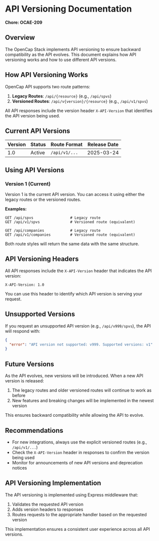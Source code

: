 # API Versioning Documentation
**Chore: OCAE-209**

## Overview

The OpenCap Stack implements API versioning to ensure backward compatibility as the API evolves. This document explains how API versioning works and how to use different API versions.

## How API Versioning Works

OpenCap API supports two route patterns:

1. **Legacy Routes**: `/api/{resource}` (e.g., `/api/spvs`)
2. **Versioned Routes**: `/api/v{version}/{resource}` (e.g., `/api/v1/spvs`)

All API responses include the version header `X-API-Version` that identifies the API version being used.

## Current API Versions

| Version | Status | Route Format | Release Date |
|---------|--------|--------------|--------------|
| 1.0     | Active | `/api/v1/...` | 2025-03-24   |

## Using API Versions

### Version 1 (Current)

Version 1 is the current API version. You can access it using either the legacy routes or the versioned routes.

**Examples:**

```
GET /api/spvs                 # Legacy route
GET /api/v1/spvs              # Versioned route (equivalent)

GET /api/companies            # Legacy route
GET /api/v1/companies         # Versioned route (equivalent)
```

Both route styles will return the same data with the same structure.

## API Versioning Headers

All API responses include the `X-API-Version` header that indicates the API version:

```
X-API-Version: 1.0
```

You can use this header to identify which API version is serving your request.

## Unsupported Versions

If you request an unsupported API version (e.g., `/api/v999/spvs`), the API will respond with:

```json
{
  "error": "API version not supported: v999. Supported versions: v1"
}
```

## Future Versions

As the API evolves, new versions will be introduced. When a new API version is released:

1. The legacy routes and older versioned routes will continue to work as before
2. New features and breaking changes will be implemented in the newest version

This ensures backward compatibility while allowing the API to evolve.

## Recommendations

- For new integrations, always use the explicit versioned routes (e.g., `/api/v1/...`)
- Check the `X-API-Version` header in responses to confirm the version being used
- Monitor for announcements of new API versions and deprecation notices

## API Versioning Implementation

The API versioning is implemented using Express middleware that:

1. Validates the requested API version
2. Adds version headers to responses
3. Routes requests to the appropriate handler based on the requested version

This implementation ensures a consistent user experience across all API versions.
